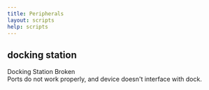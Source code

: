 ```yaml
---
title: Peripherals
layout: scripts
help: scripts
---
```


## docking station

Docking Station Broken  
Ports do not work properly, and device doesn't interface with dock.